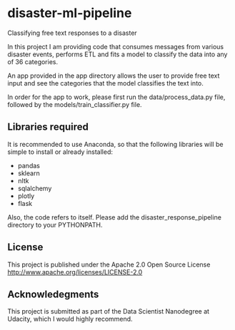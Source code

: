 # disaster-ml-pipeline
Classifying free text responses to a disaster

In this project I am providing code that consumes messages from various disaster events, performs ETL and fits a model to classify the data into any of 36 categories.

An app provided in the app directory allows the user to provide free text input and see the categories that the model classifies the text into.

In order for the app to work, please first run the data/process_data.py file, followed by the models/train_classifier.py file.

## Libraries required

It is recommended to use Anaconda, so that the following libraries will be simple to install or already installed:

* pandas
* sklearn
* nltk
* sqlalchemy
* plotly
* flask

Also, the code refers to itself. Please add the disaster_response_pipeline directory to your PYTHONPATH.

## License

This project is published under the Apache 2.0 Open Source License
http://www.apache.org/licenses/LICENSE-2.0

## Acknowledegments
This project is submitted as part of the Data Scientist Nanodegree at Udacity, which I would highly recommend.